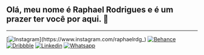 ## Olá, meu nome é Raphael Rodrigues e é um prazer ter você por aqui. 👋

------

[![Instagram](https://img.shields.io/badge/Instagram-E4405F?style=flat-square&logo=instagram&logoColor=white&link=https://www.instagram.com/raphaelrdg_)](https://www.instagram.com/raphaelrdg_)
[![Behance](https://img.shields.io/badge/-Behance-blue?style=flat-square&logo=behance&logoColor=white&link=https://behance.net/raphaelrpaula)](https://behance.net/raphaelrpaula)
[![Dribbble](https://img.shields.io/badge/Dribbble-EA4C89?style=flat-square&logo=dribbble&logoColor=white&link=https://dribbble.com/raphaelrpaula)](https://dribbble.com/raphaelrpaula)
[![Linkedin](https://img.shields.io/badge/-LinkedIn-blue?style=flat-square&logo=Linkedin&logoColor=white&link=https://www.linkedin.com/in/raphaelrpaula/)](https://www.linkedin.com/in/raphaelrpaula/)
[![Whatsapp](https://img.shields.io/badge/WhatsApp-25D366?style=flat-square&logo=whatsapp&logoColor=white&link=https://wa.me/5521982262573)](https://wa.me/5521982262573)
